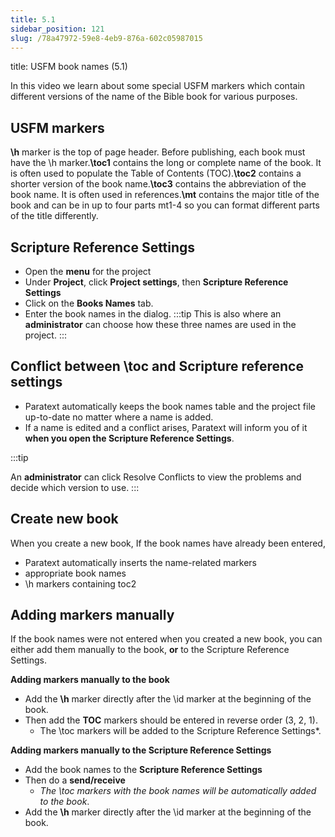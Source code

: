 ```yaml
---
title: 5.1
sidebar_position: 121
slug: /78a47972-59e8-4eb9-876a-602c05987015
---
```




title: USFM book names (5.1)


In this video we learn about some special USFM markers which contain different versions of the name of the Bible book for various purposes.


## USFM markers


**\h** marker is the top of page header. Before publishing, each book must have the \h marker.**\toc1** contains the long or complete name of the book. It is often used to populate the Table of Contents (TOC).**\toc2** contains a shorter version of the book name.**\toc3** contains the abbreviation of the book name. It is often used in references.**\mt** contains the major title of the book and can be in up to four parts mt1-4 so you can format different parts of the title differently.


## Scripture Reference Settings

- Open the **menu** for the project
- Under **Project**, click **Project settings**, then **Scripture Reference Settings**
- Click on the **Books Names** tab.
- Enter the book names in the dialog. :::tip This is also where an **administrator** can choose how these three names are used in the project. :::

## Conflict between \toc and Scripture reference settings

- Paratext automatically keeps the book names table and the project file up-to-date no matter where a name is added.
- If a name is edited and a conflict arises, Paratext will inform you of it **when you open the Scripture Reference Settings**.

:::tip


An **administrator** can click Resolve Conflicts to view the problems and decide which version to use. :::


## Create new book


When you create a new book, If the book names have already been entered,

- Paratext automatically inserts the name-related markers
- appropriate book names
- \h markers containing toc2

## Adding markers manually


If the book names were not entered when you created a new book, you can either add them manually to the book, **or** to the Scripture Reference Settings.


**Adding markers manually to the book**

- Add the **\h** marker directly after the \id marker at the beginning of the book.
- Then add the **TOC** markers should be entered in reverse order (3, 2, 1).
	- The \toc markers will be added to the Scripture Reference Settings*.

**Adding markers manually to the Scripture Reference Settings**

- Add the book names to the **Scripture Reference Settings**
- Then do a **send/receive**
	- _The \toc markers with the book names will be automatically added to the book_.
- Add the **\h** marker directly after the \id marker at the beginning of the book.
